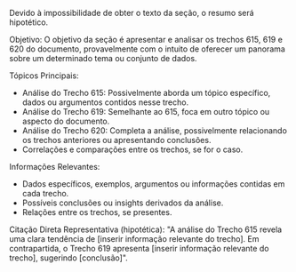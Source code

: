 Devido à impossibilidade de obter o texto da seção, o resumo será hipotético.

Objetivo: O objetivo da seção é apresentar e analisar os trechos 615, 619 e 620 do documento, provavelmente com o intuito de oferecer um panorama sobre um determinado tema ou conjunto de dados.

Tópicos Principais:
*   Análise do Trecho 615: Possivelmente aborda um tópico específico, dados ou argumentos contidos nesse trecho.
*   Análise do Trecho 619: Semelhante ao 615, foca em outro tópico ou aspecto do documento.
*   Análise do Trecho 620: Completa a análise, possivelmente relacionando os trechos anteriores ou apresentando conclusões.
*   Correlações e comparações entre os trechos, se for o caso.

Informações Relevantes:
*   Dados específicos, exemplos, argumentos ou informações contidas em cada trecho.
*   Possíveis conclusões ou insights derivados da análise.
*   Relações entre os trechos, se presentes.

Citação Direta Representativa (hipotética): "A análise do Trecho 615 revela uma clara tendência de [inserir informação relevante do trecho]. Em contrapartida, o Trecho 619 apresenta [inserir informação relevante do trecho], sugerindo [conclusão]".